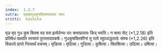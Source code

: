 ```yaml
---
index:  1.2.7
sutra:  मृडमृदगुधकुषक्लिशवदवसः क्त्वा
vritti:  kashika 
---
```


मृड मृद गुध कुष क्लिश वद वस इत्येतेभ्यः परः क्त्वाप्रत्ययः किद् भवति। न क्त्वा सेट् (*1,2.18) इति प्रतिषेधं वक्ष्यति तस्यायं पुरस्तादपकर्षः। गुधकुषक्लिशीनां तु रलो व्युपधाद्धलादेः संश्च (*1,2.26) इति विकल्पे प्राप्ते नित्यार्थं वचनम्। मृडित्वा। मृदित्वा। गुधित्वा। कुषित्वा। क्लिशित्वा। उदित्वा। उषित्वा।

